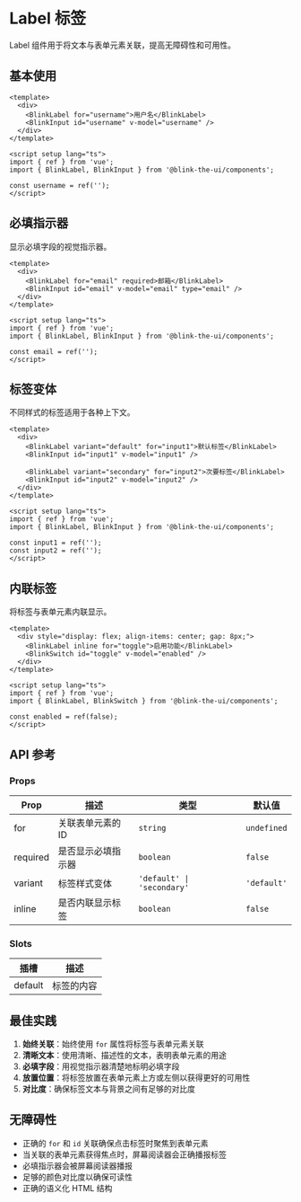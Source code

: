 # Label 标签

Label 组件用于将文本与表单元素关联，提高无障碍性和可用性。

## 基本使用

```vue
<template>
  <div>
    <BlinkLabel for="username">用户名</BlinkLabel>
    <BlinkInput id="username" v-model="username" />
  </div>
</template>

<script setup lang="ts">
import { ref } from 'vue';
import { BlinkLabel, BlinkInput } from '@blink-the-ui/components';

const username = ref('');
</script>
```

## 必填指示器

显示必填字段的视觉指示器。

```vue
<template>
  <div>
    <BlinkLabel for="email" required>邮箱</BlinkLabel>
    <BlinkInput id="email" v-model="email" type="email" />
  </div>
</template>

<script setup lang="ts">
import { ref } from 'vue';
import { BlinkLabel, BlinkInput } from '@blink-the-ui/components';

const email = ref('');
</script>
```

## 标签变体

不同样式的标签适用于各种上下文。

```vue
<template>
  <div>
    <BlinkLabel variant="default" for="input1">默认标签</BlinkLabel>
    <BlinkInput id="input1" v-model="input1" />

    <BlinkLabel variant="secondary" for="input2">次要标签</BlinkLabel>
    <BlinkInput id="input2" v-model="input2" />
  </div>
</template>

<script setup lang="ts">
import { ref } from 'vue';
import { BlinkLabel, BlinkInput } from '@blink-the-ui/components';

const input1 = ref('');
const input2 = ref('');
</script>
```

## 内联标签

将标签与表单元素内联显示。

```vue
<template>
  <div style="display: flex; align-items: center; gap: 8px;">
    <BlinkLabel inline for="toggle">启用功能</BlinkLabel>
    <BlinkSwitch id="toggle" v-model="enabled" />
  </div>
</template>

<script setup lang="ts">
import { ref } from 'vue';
import { BlinkLabel, BlinkSwitch } from '@blink-the-ui/components';

const enabled = ref(false);
</script>
```

## API 参考

### Props

| Prop     | 描述               | 类型                       | 默认值      |
| -------- | ------------------ | -------------------------- | ----------- |
| for      | 关联表单元素的 ID  | `string`                   | `undefined` |
| required | 是否显示必填指示器 | `boolean`                  | `false`     |
| variant  | 标签样式变体       | `'default' \| 'secondary'` | `'default'` |
| inline   | 是否内联显示标签   | `boolean`                  | `false`     |

### Slots

| 插槽    | 描述       |
| ------- | ---------- |
| default | 标签的内容 |

## 最佳实践

1. **始终关联**：始终使用 `for` 属性将标签与表单元素关联
2. **清晰文本**：使用清晰、描述性的文本，表明表单元素的用途
3. **必填字段**：用视觉指示器清楚地标明必填字段
4. **放置位置**：将标签放置在表单元素上方或左侧以获得更好的可用性
5. **对比度**：确保标签文本与背景之间有足够的对比度

## 无障碍性

- 正确的 `for` 和 `id` 关联确保点击标签时聚焦到表单元素
- 当关联的表单元素获得焦点时，屏幕阅读器会正确播报标签
- 必填指示器会被屏幕阅读器播报
- 足够的颜色对比度以确保可读性
- 正确的语义化 HTML 结构
